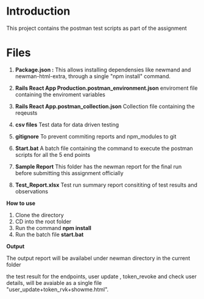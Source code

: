 # Introduction

This project contains the postman test scripts as part of the assignment

# Files

 1. **Package.json :**
This allows installing dependensies like newmand and newman-html-extra, through a single "npm install" command. 

 2. **Rails React App Production.postman_environment.json**
enviroment file containing the enviroment variables

 3. **Rails React App.postman_collection.json**
Collection file containing the reqeusts

 4.  **csv files**
Test data for data driven testing

 5. **gitignore**
To prevent commiting reports and npm_modules to git

 6. **Start.bat**
A batch file containing the command to execute the postman scripts for all the 5 end points

 7. **Sample Report**
This folder has the newman report for the final run before submitting this assignment officially 

 8. **Test_Report.xlsx**
Test run summary report consititing of test results and observations 


**How to use**

 1. Clone the directory
 2. CD into the root folder
 3. Run the command **npm install**
 4. Run the batch file **start.bat**
 
 **Output**
 
 The output report will be availabel under newman directory in the current folder
 
 the test result for the endpoints,  user update , token_revoke and check user details, will be avaiable as a single file "user_update+token_rvk+showme.html". 
 


